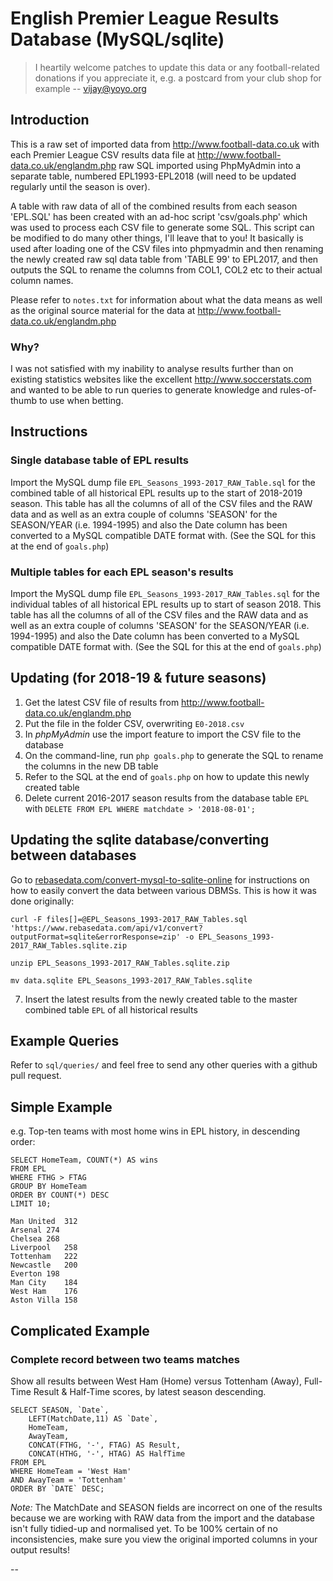 # English Premier League Results Database (MySQL/sqlite)

> I heartily welcome patches to update this data or any football-related donations if you appreciate it, e.g. a postcard from your club shop for example -- vijay@yoyo.org

## Introduction

This is a raw set of imported data from http://www.football-data.co.uk with each Premier League CSV results data file at http://www.football-data.co.uk/englandm.php raw SQL imported using PhpMyAdmin into a separate table, numbered EPL1993-EPL2018 (will need to be updated regularly until the season is over).

A table with raw data of all of the combined results from each season 'EPL.SQL' has been created with an ad-hoc script 'csv/goals.php' which was used to process each CSV file to generate some SQL.  This script can be modified to do many other things, I'll leave that to you!  It basically is used after loading one of the CSV files into phpmyadmin and then renaming the newly created raw sql data table from 'TABLE 99' to EPL2017, and then outputs the SQL to rename the columns from COL1, COL2 etc to their actual column names.

Please refer to `notes.txt` for information about what the data means as well as the original source material for the data at http://www.football-data.co.uk/englandm.php

### Why?

I was not satisfied with my inability to analyse results further than on existing statistics websites like the excellent http://www.soccerstats.com and wanted to be able to run queries to generate knowledge and rules-of-thumb to use when betting.

## Instructions

### Single database table of EPL results

Import the MySQL dump file `EPL_Seasons_1993-2017_RAW_Table.sql` for the
combined table of all historical EPL results up to the start of 2018-2019
season.  This table has all the columns of all of the CSV files and the RAW data and as well as an extra couple of columns 'SEASON' for the SEASON/YEAR (i.e. 1994-1995) and also the Date column has been converted to a MySQL compatible DATE format with.  (See the SQL for this at the end of `goals.php`)

### Multiple tables for each EPL season's results
Import the MySQL dump file `EPL_Seasons_1993-2017_RAW_Tables.sql` for the
individual tables of all historical EPL results up to start of season 2018.  This table has all the columns of all of the CSV files and the RAW data and as well as an extra couple of columns 'SEASON' for the SEASON/YEAR (i.e. 1994-1995) and also the Date column has been converted to a MySQL compatible DATE format with.  (See the SQL for this at the end of `goals.php`)

## Updating (for 2018-19 & future seasons)

1. Get the latest CSV file of results from http://www.football-data.co.uk/englandm.php
2. Put the file in the folder CSV, overwriting `E0-2018.csv`
3. In *phpMyAdmin* use the import feature to import the CSV file to the database
4. On the command-line, run `php goals.php` to generate the SQL to rename the columns in the new DB table
5. Refer to the SQL at the end of `goals.php` on how to update this newly created table
6. Delete current 2016-2017 season results from the database table `EPL` with `DELETE FROM EPL WHERE matchdate > '2018-08-01';`

## Updating the sqlite database/converting between databases

Go to [rebasedata.com/convert-mysql-to-sqlite-online](https://www.rebasedata.com/convert-mysql-to-sqlite-online) for instructions on how to easily convert the data between various DBMSs.  This is how it was done originally:

```
curl -F files[]=@EPL_Seasons_1993-2017_RAW_Tables.sql 'https://www.rebasedata.com/api/v1/convert?outputFormat=sqlite&errorResponse=zip' -o EPL_Seasons_1993-2017_RAW_Tables.sqlite.zip

unzip EPL_Seasons_1993-2017_RAW_Tables.sqlite.zip

mv data.sqlite EPL_Seasons_1993-2017_RAW_Tables.sqlite
```

7. Insert the latest results from the newly created table to the master combined table `EPL` of all historical results

## Example Queries

Refer to `sql/queries/` and feel free to send any other queries with a github pull request.

## Simple Example

e.g. Top-ten teams with most home wins in EPL history, in descending order:

```
SELECT HomeTeam, COUNT(*) AS wins
FROM EPL
WHERE FTHG > FTAG
GROUP BY HomeTeam
ORDER BY COUNT(*) DESC
LIMIT 10;

Man United	312
Arsenal	274
Chelsea	268
Liverpool	258
Tottenham	222
Newcastle	200
Everton	198
Man City	184
West Ham	176
Aston Villa	158
```

## Complicated Example

### Complete record between two teams matches

Show all results between West Ham (Home) versus Tottenham (Away), Full-Time Result & Half-Time scores, by latest season descending.

```
SELECT SEASON, `Date`,
	LEFT(MatchDate,11) AS `Date`,
	HomeTeam,
	AwayTeam,
	CONCAT(FTHG, '-', FTAG) AS Result,
	CONCAT(HTHG, '-', HTAG) AS HalfTime
FROM EPL
WHERE HomeTeam = 'West Ham'
AND AwayTeam = 'Tottenham'
ORDER BY `DATE` DESC;

```
*Note:* The MatchDate and SEASON fields are incorrect on one of the results because we are working with RAW data from the import and the database isn't fully tidied-up and normalised yet.  To be 100% certain of no inconsistencies, make sure you view the original imported columns in your output results!

--
